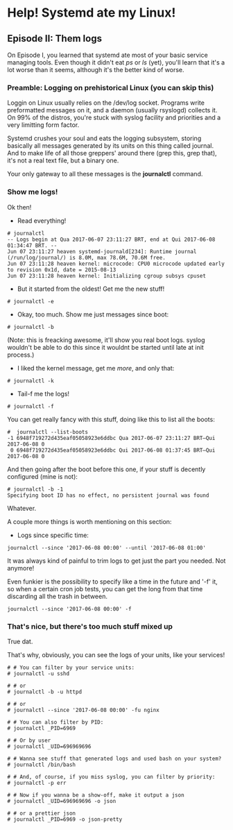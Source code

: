 # Help! Systemd ate my Linux!

## Episode II: Them logs

On Episode I, you learned that systemd ate most of your basic service managing tools. Even though it didn't eat *ps* or *ls* (yet), you'll learn that it's a lot worse than it seems, although it's the better kind of worse. 

### Preamble: Logging on prehistorical Linux (you can skip this) 

Loggin on Linux usually relies on the /dev/log socket. Programs write preformatted messages on it, and a daemon (usually rsyslogd) collects it. On 99% of the distros, you're stuck with syslog facility and priorities and a very limitting form factor.

Systemd crushes your soul and eats the logging subsystem, storing basically all messages generated by its units on this thing called journal. And to make life of all those greppers' around there (grep this, grep that), it's not a real text file, but a binary one.

Your only gateway to all these messages is the **journalctl** command.

### Show me logs!

Ok then! 

* Read everything!

```
# journalctl 
-- Logs begin at Qua 2017-06-07 23:11:27 BRT, end at Qui 2017-06-08 01:34:47 BRT. --
Jun 07 23:11:27 heaven systemd-journald[234]: Runtime journal (/run/log/journal/) is 8.0M, max 78.6M, 70.6M free.
Jun 07 23:11:28 heaven kernel: microcode: CPU0 microcode updated early to revision 0x1d, date = 2015-08-13
Jun 07 23:11:28 heaven kernel: Initializing cgroup subsys cpuset

```

* But it started from the oldest! Get me the new stuff!

```
# journalctl -e
```

* Okay, too much. Show me just messages since boot:

```
# journalctl -b
```
(Note: this is freacking awesome, it'll show you real boot logs. syslog wouldn't be able to do this since it wouldnt be started until late at init process.)

* I liked the kernel message, get me *more*, and only that:

```
# journalctl -k
```

* Tail-f me the logs!

```
# journalctl -f 
```

You can get really fancy with this stuff, doing like this to list all the boots:
```
#  journalctl --list-boots
-1 6948f719272d435eaf05058923e6ddbc Qua 2017-06-07 23:11:27 BRT—Qui 2017-06-08 0
 0 6948f719272d435eaf05058923e6ddbc Qui 2017-06-08 01:37:45 BRT—Qui 2017-06-08 0
``` 

And then going after the boot before this one, if your stuff is decently configured (mine is not):
```
# journalctl -b -1
Specifying boot ID has no effect, no persistent journal was found
```

Whatever.

A couple more things is worth mentioning on this section:

* Logs since specific time:
```
journalctl --since '2017-06-08 00:00' --until '2017-06-08 01:00'
```

It was always kind of painful to trim logs to get just the part you needed. Not anymore!

Even funkier is the possibility to specify like a time in the future and '-f' it, so when a certain cron job tests, you can get the long from that time discarding all the trash in between.

```
journalctl --since '2017-06-08 00:00' -f
```
 
### That's nice, but there's too much stuff mixed up

True dat.

That's why, obviously, you can see the logs of your units, like your services!

```
# # You can filter by your service units:
# journalctl -u sshd

# # or
# journalctl -b -u httpd

# # or 
# journalctl --since '2017-06-08 00:00' -fu nginx

# # You can also filter by PID:
# journalctl _PID=6969

# # Or by user
# journalctl _UID=696969696 

# # Wanna see stuff that generated logs and used bash on your system?
# journalctl /bin/bash

# # And, of course, if you miss syslog, you can filter by priority:
# journalctl -p err 

# # Now if you wanna be a show-off, make it output a json
# journalctl _UID=696969696 -o json

# # or a prettier json
# journalctl _PID=6969 -o json-pretty
```

 
